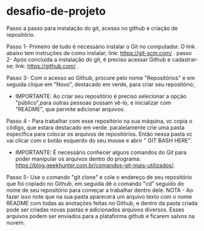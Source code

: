 # desafio-de-projeto
Passo a passo para instalação do git, acesso no github e criação de repositório.

Passo 1- Primeiro de tudo é necessário instalar o Git no computador. O link abaixo tem instruções de como instalar;
link: https://git-scm.com/ .
passo 2- Após concluida a instalação do git, é preciso acessar Github e cadastrar-se;
link: https://github.com/ . 

Passo 3- Com o acesso ao Github, procure pelo nome "Repositórios" e em seguida clique em  "Novo", destacado em verde, para criar seu repositório;
* IMPORTANTE: Ao criar seu repositório é preciso selecionar a opção "público",para outras pessoas possam vê-lo, e inicializar com "README", que permite adicionar arquivos.

Passo 4 - Para trabalhar com esse repositório na sua máquina, vc copia o código, que estara destacado em verde. paralelamente crie uma pasta específica para colocar os arquivos de repositórios. Então nessa pasta vc vai clicar com o botão esquerdo do seu mouse e abrir " GIT BASH HERE".
* IMPORTANTE: É necessário conhecer alguns comandos do Git para poder manipular os arquivos dentro do programa: https://blog.geekhunter.com.br/comandos-git-mais-utilizados/.

Passo 5-  Use o comando "git clone" e cole o endereço de seu repositório que foi copiado no Github, em seguida dê o comando "cd" seguido do nome de seu repositório para começar a trabalhar dentro dele.
NOTA - Ao fazer isso note que na sua pasta aparecerá um arquivo texto com o nome README com todas as anotações feitas no Github, e dentro da pasta criada pode ser criadas novas pastas e adicionados arquivos diversos. Esses arquivos podem ser enviados para a plataforma github e ficarem salvos na nuvem.
